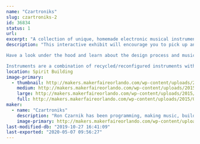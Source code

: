 ```yaml
---
name: "Czartroniks"
slug: czartroniks-2
id: 36834
status: 1
url: 
excerpt: "A collection of unique, homemade electronic musical instruments and interactions. "
description: "This interactive exhibit will encourage you to pick up and play one of a kind electronic musical instruments.  A wide range of synthesized and MIDI instruments will be available, including drums, guitars, bass pedals, keytars, and other hybrids.  Most are designed for musical novices to easily enjoy.

Have a look under the hood and learn about the design process and music theory as it applies to producing MIDI and synthesized sound.  Or simply listen to some live performances and demonstrations.  

Instruments are a combination of recycled/reconfigured instruments with upgraded control schemes and functionality.  Some are built from non-existence!  They are also decorated with collage and recycled art techniques or animatronics to create visual and mechanical interest.  All use Arduino microcontrollers to synthesize their own sounds or trigger MIDI notes or samples from WAV Trigger boards."
location: Spirit Building
image-primary:
  - thumbnail: http://makers.makerfaireorlando.com/wp-content/uploads/2015/06/1393593_505870692883404_1923661428573731361_n-150x150.jpg
    medium: http://makers.makerfaireorlando.com/wp-content/uploads/2015/06/1393593_505870692883404_1923661428573731361_n-225x300.jpg
    large: http://makers.makerfaireorlando.com/wp-content/uploads/2015/06/1393593_505870692883404_1923661428573731361_n.jpg
    full: http://makers.makerfaireorlando.com/wp-content/uploads/2015/06/1393593_505870692883404_1923661428573731361_n.jpg
maker:
  - name: "Czartroniks"
    description: "Ron Czarnik has been programming, making music, building things and taking them apart for most of his life.  He discovered Arduino microcontrollers at Maker Faire a few years back and since that time he has produced an evolving multitude of unique electronic musical instruments.  His work, twice featured on Instructables.com, incorporates many disciplines including decoupage/collage, recycled art, painting, electronics, woodworking, animatronics, music theory, sound synthesis and interface design.  "
    image-primary: http://makers.makerfaireorlando.com/wp-content/uploads/2015/06/10624680_509397042530769_4044820606179378939_n.jpg
last-modified-db: "2019-10-27 16:41:09"
last-exported: "2020-05-07 09:56:27"
---
```

